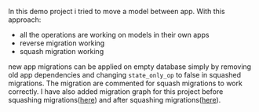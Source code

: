 In this demo project i tried to move a model between app.
With this approach:
- all the operations are working on models in their own apps
- reverse migration working
- squash migration working  


new app migrations can be applied on empty database simply by removing old app dependencies and changing ```state_only_op``` to false in squashed migrations. The migration are commented for squash migrations to work correctly.
I have also added migration graph for this project before squashing migrations([here](https://github.com/DevilsAutumn/django-demo-project/blob/main/initial.pdf)) and after squashing migrations([here](https://github.com/DevilsAutumn/django-demo-project/blob/main/squashed.pdf)).

